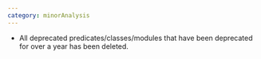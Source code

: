 ```yaml
---
category: minorAnalysis
---
```

* All deprecated predicates/classes/modules that have been deprecated for over a year has been deleted.